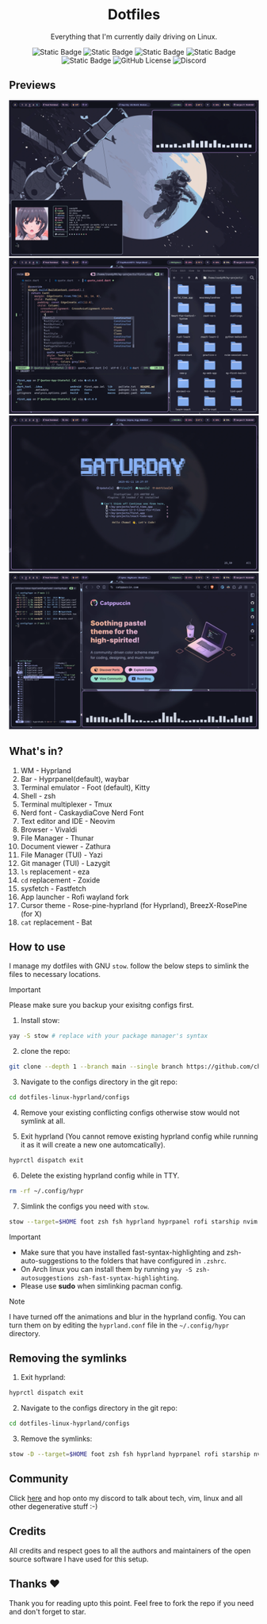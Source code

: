 <div align="center">

# Dotfiles

Everything that I'm currently daily driving on Linux.

![Static Badge](https://img.shields.io/badge/WM-HYPRLAND-%232596be?style=for-the-badge&logo=orange&logoColor=%23ffffff&labelColor=%2311111b)
![Static Badge](https://img.shields.io/badge/distro-arch_linux-blue?style=for-the-badge&logo=linux&logoColor=%23ffffff&labelColor=%2311111b)
![Static Badge](https://img.shields.io/badge/Colorscheme-Catppuccin-%23b4befe?style=for-the-badge&logo=medibangpaint&logoColor=%23ffffff&labelColor=%2311111b)
![Static Badge](https://img.shields.io/badge/shell-zsh-%23f9e2af?style=for-the-badge&logo=shell&logoColor=%23ffffff&labelColor=%2311111b)
![Static Badge](https://img.shields.io/badge/terminal_emulator-foot-%23fab387?style=for-the-badge&logo=iterm2&logoColor=%23ffffff&labelColor=%2311111b)
![GitHub License](https://img.shields.io/github/license/chamal1120/dotfiles?style=for-the-badge&logo=google-docs&logoColor=%23ffffff&labelColor=%2311111b&color=%2394e2d5)
![Discord](https://img.shields.io/discord/1121821626305089647?style=for-the-badge&logo=discord&logoColor=%23ffffff&labelColor=%2311111b&color=%23cba6f7)
</div>

## Previews
![preview_01](previews/preview1.webp)
![preview_02](previews/preview2.webp)
![preview_03](previews/preview3.webp)
![preview_04](previews/preview4.webp)

## What's in?

01. WM - Hyprland
02. Bar - Hyprpanel(default), waybar
03. Terminal emulator - Foot (default), Kitty
04. Shell - zsh
05. Terminal multiplexer - Tmux
06. Nerd font - CaskaydiaCove Nerd Font
07. Text editor and IDE - Neovim
08. Browser - Vivaldi
09. File Manager - Thunar
10. Document viewer - Zathura
11. File Manager (TUI) - Yazi
12. Git manager (TUI) - Lazygit
13. `ls` replacement - eza
14. `cd` replacement - Zoxide
15. sysfetch - Fastfetch
16. App launcher - Rofi wayland fork
17. Cursor theme - Rose-pine-hyprland (for Hyprland), BreezX-RosePine (for X)
18. `cat` replacement - Bat

## How to use
I manage my dotfiles with GNU `stow`. follow the below steps to simlink the files to necessary locations.

> [!IMPORTANT]
> Please make sure you backup your exisitng configs first.

1. Install stow:

```bash
yay -S stow # replace with your package manager's syntax
```

2. clone the repo:

```bash
git clone --depth 1 --branch main --single branch https://github.com/chamal1120/dotfiles-linux-hyprland.git
```
3. Navigate to the configs directory in the git repo:

```bash
cd dotfiles-linux-hyprland/configs
```

4. Remove your existing conflicting configs otherwise stow would not symlink at all.

5. Exit hyprland (You cannot remove existing hyprland config while running it as it will create a new one automcatically).

```bash
hyprctl dispatch exit
```

6. Delete the existing hyprland config while in TTY.

```bash
rm -rf ~/.config/hypr
```

7. Simlink the configs you need with `stow`.

```bash
stow --target=$HOME foot zsh fsh hyprland hyprpanel rofi starship nvim tmux yazi bat electron-flags-wayland icons  # You can simlink multiple files like this
```

> [!IMPORTANT]
> * Make sure that you have installed fast-syntax-highlighting and zsh-auto-suggestions to the folders that have configured in `.zshrc`.
> * On Arch linux you can install them by running `yay -S zsh-autosuggestions zsh-fast-syntax-highlighting`.
> * Please use **sudo** when simlinking pacman config.

> [!NOTE]
> I have turned off the animations and blur in the hyprland config. You can turn them on by editing the `hyprland.conf` file in the `~/.config/hypr` directory.

## Removing the symlinks

1. Exit hyprland:

```bash
hyprctl dispatch exit
```

2. Navigate to the configs directory in the git repo:

```bash
cd dotfiles-linux-hyprland/configs
```

3. Remove the symlinks:

```bash
stow -D --target=$HOME foot zsh fsh hyprland hyprpanel rofi starship nvim tmux yazi bat electron-flags-wayland icons  # Remove all the symlinks you linked earlier
```
## Community

Click [here](https://discord.gg/PsxwFB4nJA) and hop onto my discord to talk about tech, vim, linux and all other degenerative stuff :-)

## Credits
All credits and respect goes to all the authors and maintainers of the open source software I have used for this setup.

## Thanks ❤️
Thank you for reading upto this point. Feel free to fork the repo if you need and don't forget to star.

